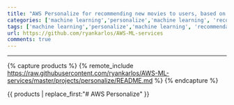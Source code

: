 ```yaml
---
title: "AWS Personalize for recommending new movies to users, based on their ratings to other similar movies"
categories: ['machine learning','personalize','machine learning', 'recommendation', 'movies']
tags: ['machine learning','personalize','machine learning', 'recommendation', 'movies']
url: https://github.com/ryankarlos/AWS-ML-services
comments: true
---
```

___
{% capture products %}
{% remote_include https://raw.githubusercontent.com/ryankarlos/AWS-ML-services/master/projects/personalize/README.md %}
{% endcapture %}



{{ products | replace_first:"# AWS Personalize"  }}
